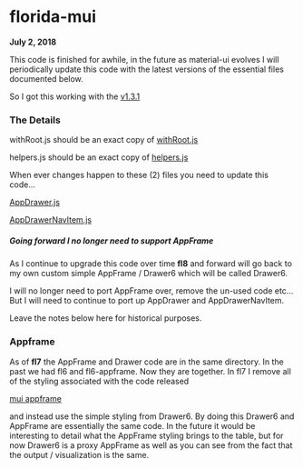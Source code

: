 # florida-mui

**July 2, 2018**

This code is finished for awhile, in the future as material-ui
evolves I will periodically update this code with the latest
versions of the essential files documented below.

So I got this working with the
[v1.3.1](https://github.com/mui-org/material-ui/releases/tag/v1.3.1)

### The Details

withRoot.js should be an exact copy of
[withRoot.js](https://github.com/mui-org/material-ui/blob/master/examples/create-react-app/src/withRoot.js)

helpers.js should be an exact copy of
[helpers.js](https://github.com/mui-org/material-ui/blob/master/docs/src/modules/utils/helpers.js)

When ever changes happen to these (2) files you need to update this code...

[AppDrawer.js](https://github.com/mui-org/material-ui/commits/master/docs/src/modules/components/AppDrawer.js)

[AppDrawerNavItem.js](https://github.com/mui-org/material-ui/commits/master/docs/src/modules/components/AppDrawerNavItem.js)

##### Going forward I no longer need to support AppFrame

As I continue to upgrade this code over time **fl8** and forward
will go back to my own custom simple AppFrame / Drawer6 which
will be called Drawer6.

I will no longer need to port AppFrame over, remove the un-used code
etc...  But I will need to continue to port up AppDrawer and AppDrawerNavItem.

Leave the notes below here for historical purposes.

### Appframe

As of **fl7** the AppFrame and Drawer code are in the same directory.
In the past we had fl6 and fl6-appframe.  Now they are together.
In fl7 I remove all of the styling associated with the code
released

[mui appframe](https://github.com/mui-org/material-ui/commits/master/docs/src/modules/components/AppFrame.js)

and instead use the simple styling from Drawer6.  By doing this Drawer6
and AppFrame are essentially the same code.  In the future it would
be interesting to detail what the AppFrame styling brings to the table,
but for now Drawer6 is a proxy AppFrame as well as you can see from
the fact that the output / visualization is the same.
